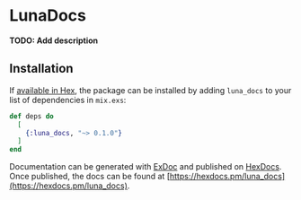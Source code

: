# LunaDocs

**TODO: Add description**

## Installation

If [available in Hex](https://hex.pm/docs/publish), the package can be installed
by adding `luna_docs` to your list of dependencies in `mix.exs`:

```elixir
def deps do
  [
    {:luna_docs, "~> 0.1.0"}
  ]
end
```

Documentation can be generated with [ExDoc](https://github.com/elixir-lang/ex_doc)
and published on [HexDocs](https://hexdocs.pm). Once published, the docs can
be found at [https://hexdocs.pm/luna_docs](https://hexdocs.pm/luna_docs).

